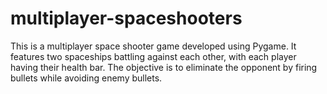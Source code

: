 # multiplayer-spaceshooters
This is a multiplayer space shooter game developed using Pygame. It features two spaceships battling against each other, with each player having their health bar. The objective is to eliminate the opponent by firing bullets while avoiding enemy bullets.
